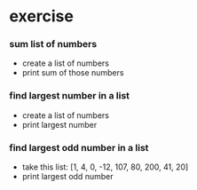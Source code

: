 # exercise

### sum list of numbers

* create a list of numbers
* print sum of those numbers

### find largest number in a list

* create a list of numbers
* print largest number

### find largest odd number in a list

* take this list: [1, 4, 0, -12, 107, 80, 200, 41, 20]
* print largest odd number